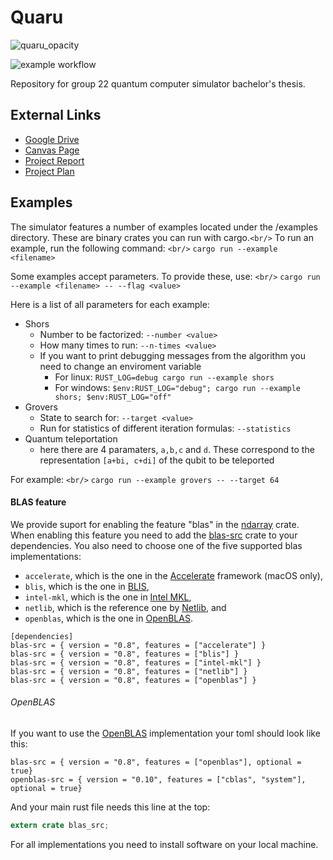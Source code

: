 # Quaru

![quaru_opacity](https://user-images.githubusercontent.com/73998667/228244740-bd136eae-1bc5-4048-a76f-8cb85f4e99c9.png)

![example workflow](https://github.com/DATX11-22/Quaru/actions/workflows/rust.yml/badge.svg)

Repository for group 22 quantum computer simulator bachelor's thesis.

## External Links

- [Google Drive](https://drive.google.com/drive/folders/1SPfrqoUSkliOfUi64RXRsj8BRy-veqLI?usp=sharing)
- [Canvas Page](https://chalmers.instructure.com/groups/158527)
- [Project Report](https://www.overleaf.com/read/tsphshnkpfxy)
- [Project Plan](https://www.overleaf.com/project/63ca8a6b32ea8a38a590acc1)

## Examples

The simulator features a number of examples located under the /examples directory. These are binary crates you can run with cargo.`<br/>`
To run an example, run the following command: `<br/>`
`cargo run --example <filename>`

Some examples accept parameters. To provide these, use: `<br/>`
`cargo run --example <filename> -- --flag <value>`

Here is a list of all parameters for each example:

* Shors
  * Number to be factorized: `--number <value>`
  * How many times to run: `--n-times <value>`
  * If you want to print debugging messages from the algorithm you need to change  an enviroment variable
    * For linux: `RUST_LOG=debug cargo run --example shors`
    * For windows: `$env:RUST_LOG="debug"; cargo run --example shors; $env:RUST_LOG="off"`
* Grovers
  * State to search for: `--target <value>`
  * Run for statistics of different iteration formulas: `--statistics`
* Quantum teleportation
  * here there are 4 paramaters, `a,b,c` and `d`. These correspond to the representation `[a+bi, c+di]` of the qubit to be teleported


For example: `<br/>`
`cargo run --example grovers -- --target 64`

#### BLAS feature

We provide suport for enabling the feature "blas" in the [ndarray](https://crates.io/crates/ndarray) crate.
When enabling this feature you need to add the [blas-src](https://crates.io/crates/blas-src) crate to your dependencies. You also need to choose one of the five supported blas implementations:

* `accelerate`, which is the one in the [Accelerate](https://developer.apple.com/reference/accelerate) framework (macOS only),
* `blis`, which is the one in [BLIS](https://github.com/flame/blis),
* `intel-mkl`, which is the one in [Intel MKL](https://software.intel.com/en-us/mkl),
* `netlib`, which is the reference one by [Netlib](http://www.netlib.org/), and
* `openblas`, which is the one in [OpenBLAS](http://www.openblas.net/).

```
[dependencies]
blas-src = { version = "0.8", features = ["accelerate"] }
blas-src = { version = "0.8", features = ["blis"] }
blas-src = { version = "0.8", features = ["intel-mkl"] }
blas-src = { version = "0.8", features = ["netlib"] }
blas-src = { version = "0.8", features = ["openblas"] }
```

###### OpenBLAS

If you want to use the [OpenBLAS](http://www.openblas.net/) implementation your toml should look like this:

```
blas-src = { version = "0.8", features = ["openblas"], optional = true}
openblas-src = { version = "0.10", features = ["cblas", "system"], optional = true}
```

And your main rust file needs this line at the top:

```rust
extern crate blas_src;
```

For all implementations you need to install software on your local machine.
